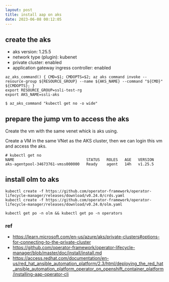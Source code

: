 ```yaml
---
layout: post
title: install aap on aks
date: 2023-06-08 00:12:05
---
```


## create the aks

- aks version: 1.25.5
- network type (plugin): kubenet
- private cluster: enabled
- application gateway ingress controller: enabled


```
az_aks_command() { CMD=$1; CMDOPTS=$2; az aks command invoke --resource-group ${RESOURCE_GROUP} --name ${AKS_NAME} --command "${CMD}" ${CMDOPTS}; }
export RESOURCE_GROUP=ssli-test-rg
export AKS_NAME=ssli-aks

$ az_aks_command "kubectl get no -o wide"
```

## prepare the jump vm to access the aks

Create the vm with the same venet whick is aks using.

Create a VM in the same VNet as the AKS cluster, then we can login this vm and access the aks.

```
# kubectl get no
NAME                                STATUS   ROLES   AGE   VERSION
aks-agentpool-34673761-vmss000000   Ready    agent   14h   v1.25.5
```

## install olm to aks

```
kubectl create -f https://github.com/operator-framework/operator-lifecycle-manager/releases/download/v0.24.0/crds.yaml
kubectl create -f https://github.com/operator-framework/operator-lifecycle-manager/releases/download/v0.24.0/olm.yaml

kubectl get po -n olm && kubectl get po -n operators
```

### ref

- https://learn.microsoft.com/en-us/azure/aks/private-clusters#options-for-connecting-to-the-private-cluster
- https://github.com/operator-framework/operator-lifecycle-manager/blob/master/doc/install/install.md
- https://access.redhat.com/documentation/en-us/red_hat_ansible_automation_platform/2.3/html/deploying_the_red_hat_ansible_automation_platform_operator_on_openshift_container_platform/installing-aap-operator-cli
